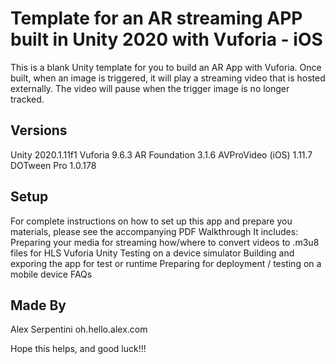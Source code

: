 # Template for an AR streaming APP built in Unity 2020 with Vuforia - iOS

This is a blank Unity template for you to build an AR App with Vuforia.  Once built, when an image is triggered, it will play a streaming video that is hosted externally. The video will pause when the trigger image is no longer tracked.


## Versions

Unity 2020.1.11f1
Vuforia 9.6.3
AR Foundation 3.1.6
AVProVideo (iOS) 1.11.7
DOTween Pro  1.0.178


## Setup

For complete instructions on how to set up this app and prepare you materials, please see the accompanying PDF Walkthrough
It includes:
    Preparing your media for streaming
        how/where to convert videos to .m3u8 files for HLS
    Vuforia
    Unity
    Testing on a device simulator
    Building and exporing the app for test or runtime
    Preparing for deployment / testing on a mobile device
    FAQs


## Made By

Alex Serpentini
oh.hello.alex.com 


Hope this helps, and good luck!!! 